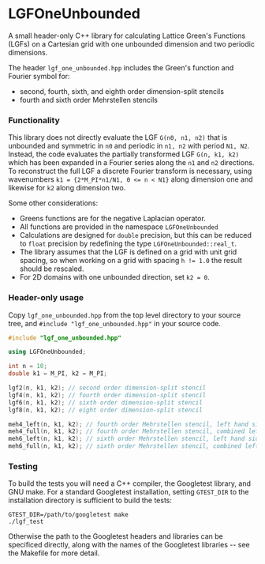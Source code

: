 # LGFOneUnbounded
A small header-only C++ library for calculating Lattice Green's Functions (LGFs) on a Cartesian grid with one unbounded dimension and two periodic dimensions. 

The header `lgf_one_unbounded.hpp` includes the Green's function and Fourier symbol for:
 - second, fourth, sixth, and eighth order dimension-split stencils
 - fourth and sixth order Mehrstellen stencils

### Functionality
This library does not directly evaluate the LGF `G(n0, n1, n2)` that is unbounded and symmetric in `n0` and periodic in `n1, n2` with period `N1, N2`. Instead, the code evaluates the partially transformed LGF `G(n, k1, k2)` which has been expanded in a Fourier series along the `n1` and `n2` directions. To reconstruct the full LGF a discrete Fourier transform is necessary, using wavenumbers `k1 = {2*M_PI*n1/N1, 0 <= n < N1}` along dimension one and likewise for `k2` along dimension two.

Some other considerations:
 - Greens functions are for the negative Laplacian operator.
 - All functions are provided in the namespace `LGFOneUnbounded`
 - Calculations are designed for `double` precision, but this can be reduced to `float` precision by redefining the type `LGFOneUnbounded::real_t`.
 - The library assumes that the LGF is defined on a grid with unit grid spacing, so when working on a grid with spacing `h != 1.0` the result should be rescaled.
 - For 2D domains with one unbounded direction, set `k2 = 0`.

### Header-only usage
Copy `lgf_one_unbounded.hpp` from the top level directory to your source tree, and `#include "lgf_one_unbounded.hpp"` in your source code. 

```cpp
#include "lgf_one_unbounded.hpp"

using LGFOneUnbounded;

int n = 10;
double k1 = M_PI, k2 = M_PI;

lgf2(n, k1, k2); // second order dimension-split stencil
lgf4(n, k1, k2); // fourth order dimension-split stencil
lgf6(n, k1, k2); // sixth order dimension-split stencil
lgf8(n, k1, k2); // eight order dimension-split stencil

meh4_left(n, k1, k2); // fourth order Mehrstellen stencil, left hand side only
meh4_full(n, k1, k2); // fourth order Mehrstellen stencil, combined left and right stencils
meh6_left(n, k1, k2); // sixth order Mehrstellen stencil, left hand side only
meh6_full(n, k1, k2); // sixth order Mehrstellen stencil, combined left and right stencils
```

### Testing
To build the tests you will need a C++ compiler, the Googletest library, and GNU make. For a standard Googletest installation, setting `GTEST_DIR` to the installation directory is sufficient to build the tests:
```
GTEST_DIR=/path/to/googletest make
./lgf_test
```
Otherwise the path to the Googletest headers and libraries can be specificed directly, along with the names of the Googletest libraries -- see the Makefile for more detail.
